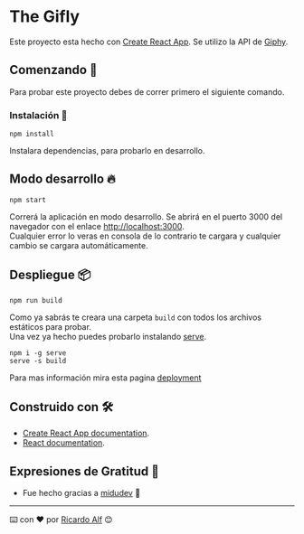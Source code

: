 # The Gifly

Este proyecto esta hecho con [Create React App](https://github.com/facebook/create-react-app). Se utilizo la API de [Giphy](https://giphy.com/).

## Comenzando 🚀

Para probar este proyecto debes de correr primero el siguiente comando.

### Instalación 🔧

```
npm install
```

Instalara dependencias, para probarlo en desarrollo.<br />

## Modo desarrollo :fire:

```
npm start
```

Correrá la aplicación en modo desarrollo. Se abrirá en el puerto 3000 del navegador con el enlace [http://localhost:3000](http://localhost:3000/). <br />Cualquier error lo veras en consola de lo contrario te cargara y cualquier cambio se cargara automáticamente.

## Despliegue 📦

```
npm run build
```

Como ya sabrás te creara una carpeta `build` con todos los archivos estáticos para probar. <br />Una vez ya hecho puedes probarlo instalando [serve](https://github.com/vercel/serve).

```
npm i -g serve
serve -s build
```

Para mas información mira esta pagina [deployment](https://facebook.github.io/create-react-app/docs/deployment)

## Construido con 🛠️

* [Create React App documentation](https://facebook.github.io/create-react-app/docs/getting-started).
*  [React documentation](https://reactjs.org/).

## Expresiones de Gratitud 🎁

* Fue hecho gracias a [midudev](https://www.youtube.com/c/midudev) 📢

---
⌨️ con ❤️ por [Ricardo Alf](https://github.com/rearalf) 😊